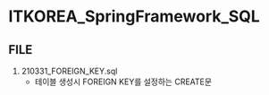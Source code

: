 # ITKOREA_SpringFramework_SQL

## FILE
1. 210331_FOREIGN_KEY.sql
	* 테이블 생성시 FOREIGN KEY를 설정하는 CREATE문
